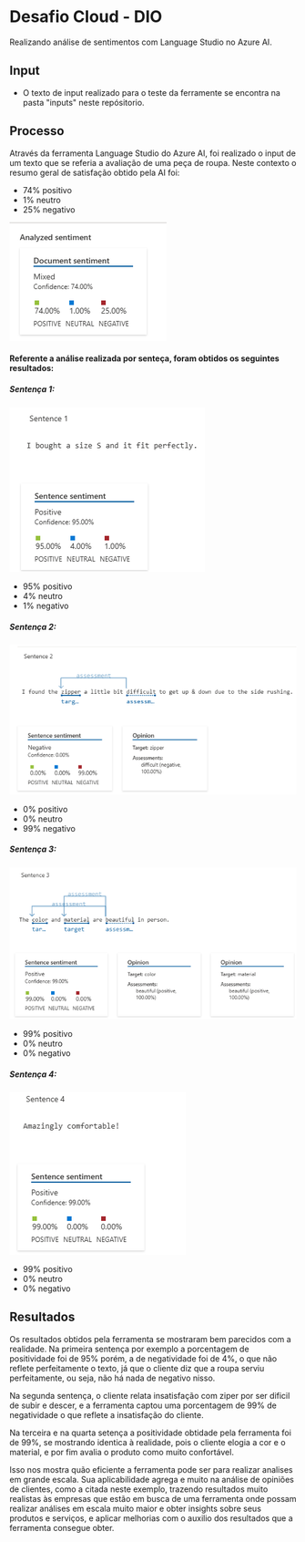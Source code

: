 # Desafio Cloud - DIO

Realizando análise de sentimentos com Language Studio no Azure AI.


## Input

- O texto de input realizado para o teste da ferramente se encontra na pasta "inputs" neste repósitorio. 


## Processo

Através da ferramenta Language Studio do Azure AI, foi realizado o input de um texto que se referia a avaliação de uma peça de roupa. Neste contexto o resumo geral de satisfação obtido pela AI foi:

* 74% positivo
* 1% neutro
* 25% negativo

<img src="/assets/sentimento-geral.png">


#### Referente a análise realizada por senteça, foram obtidos os seguintes resultados:

##### Sentença 1:

<img src="/assets/sentenca1.png">

* 95% positivo
* 4% neutro
* 1% negativo

##### Sentença 2:

<img src="/assets/sentenca2.png">

* 0% positivo
* 0% neutro
* 99% negativo

##### Sentença 3:

<img src="/assets/sentenca3.png">

* 99% positivo
* 0% neutro
* 0% negativo

##### Sentença 4:

<img src="/assets/sentenca4.png">

* 99% positivo
* 0% neutro
* 0% negativo


## Resultados

Os resultados obtidos pela ferramenta se mostraram bem parecidos com a realidade. Na primeira sentença por exemplo a porcentagem de positividade foi de 95% porém, a de negatividade foi de 4%, o que não reflete perfeitamente o texto, já que o cliente diz que a roupa serviu perfeitamente, ou seja, não há nada de negativo nisso. 

Na segunda sentença, o cliente relata insatisfação com ziper por ser dificil de subir e descer, e a ferramenta captou uma porcentagem de 99% de negatividade o que reflete a insatisfação do cliente. 

Na terceira e na quarta setença a positividade obtidade pela ferramenta foi de 99%, se mostrando identica à realidade, pois o cliente elogia a cor e o material, e por fim avalia o produto como muito confortável. 

Isso nos mostra quão eficiente a ferramenta pode ser para realizar analises em grande escala. Sua aplicabilidade agrega e muito na análise de opiniões de clientes, como a citada neste exemplo, trazendo resultados muito realistas às empresas que estão em busca de uma ferramenta onde possam realizar análises em escala muito maior e obter insights sobre seus produtos e serviços, e aplicar melhorias com o auxilio dos resultados que a ferramenta consegue obter.
